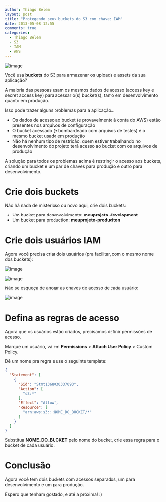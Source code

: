 ```yaml
---
author: Thiago Belem
layout: post
title: "Protegendo seus buckets do S3 com chaves IAM"
date: 2013-05-08 12:55
comments: true
categories:
  - Thiago Belem
  - S3
  - IAM
  - AWS
---
```


![image](/images/posts/2013-05-08/bucket.jpg)

Você usa **buckets** do S3 para armazenar os uploads e assets da sua aplicação?

A maioria das pessoas usam os mesmos dados de acesso (access key e secret access key) para acessar o(s) bucket(s), tanto em desenvolvimento quanto em produção.

Isso pode trazer alguns problemas para a aplicação...

<!-- more -->

* Os dados de acesso ao bucket (e provavelmente à conta do AWS) estão presentes nos arquivos de configuração
* O bucket acessado (e bombardeado com arquivos de testes) é o mesmo bucket usado em produção
* Não há nenhum tipo de restrição, quem estiver trabalhando no desenvolvimento do projeto terá acesso ao bucket com os arquivos de produção

A solução para todos os problemas acima é restringir o acesso aos buckets, criando um bucket e um par de chaves para produção e outro para desenvolvimento.

# Crie dois buckets

Não há nada de misterioso ou novo aqui, crie dois buckets:

* Um bucket para desenvolvimento: **meuprojeto-development**
* Um bucket para production: **meuprojeto-produciton**

# Crie dois usuários IAM

Agora você precisa criar dois usuários (pra facilitar, com o mesmo nome dos buckets):


![image](/images/posts/2013-05-08/iam-new-user.png)

![image](/images/posts/2013-05-08/iam-new-users.png)

Não se esqueça de anotar as chaves de acesso de cada usuário:

![image](/images/posts/2013-05-08/iam-credentials.png)

# Defina as regras de acesso

Agora que os usuários estão criados, precisamos definir permissões de acesso.

Marque um usuário, vá em **Permissions** > **Attach User Policy** > Custom Policy.

Dê um nome pra regra e use o seguinte template:

```json
{
  "Statement": [
    {
      "Sid": "Stmt1368030337093",
      "Action": [
        "s3:*"
      ],
      "Effect": "Allow",
      "Resource": [
        "arn:aws:s3:::NOME_DO_BUCKET/*"
      ]
    }
  ]
}
```

Substitua **NOME_DO_BUCKET** pelo nome do bucket, crie essa regra para o bucket de cada usuário.

# Conclusão

Agora você tem dois buckets com acessos separados, um para desenvolvimento e um para produção.

Espero que tenham gostado, e até a próxima! :)